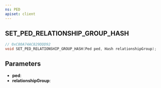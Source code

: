 ```yaml
---
ns: PED
apiset: client
---
```

## SET_PED_RELATIONSHIP_GROUP_HASH

```c
// 0xC80A74AC829DDD92
void SET_PED_RELATIONSHIP_GROUP_HASH(Ped ped, Hash relationshipGroup);
```


## Parameters
* **ped**:
* **relationshipGroup**: